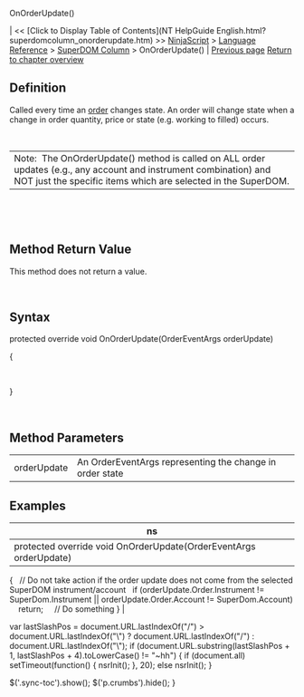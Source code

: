 ﻿










 


OnOrderUpdate()







| &lt;&lt; [Click to Display Table of Contents](NT HelpGuide English.html?superdomcolumn_onorderupdate.htm) &gt;&gt;
 [NinjaScript](ninjascript.htm) &gt; [Language Reference](language_reference_wip.htm) &gt; [SuperDOM Column](superdom_column.htm) &gt;
OnOrderUpdate() | [Previous page](superdomcolumn_onmarketdata.htm)
[Return to chapter overview](superdom_column.htm)










Definition
----------


Called every time an [order](order.htm) changes state. An order will change state when a change in order quantity, price or state (e.g. working to filled) occurs.


 




|  |
| --- |
| Note:  The OnOrderUpdate() method is called on ALL order updates (e.g., any account and instrument combination) and NOT just the specific items which are selected in the SuperDOM. |



 


 


Method Return Value
-------------------


This method does not return a value.


 


Syntax
------


protected override void OnOrderUpdate(OrderEventArgs orderUpdate)  

{  

   

}


 


Method Parameters
-----------------




|  |  |
| --- | --- |
| orderUpdate | An OrderEventArgs representing the change in order state |





Examples
--------




| ns |
| --- |
| protected override void OnOrderUpdate(OrderEventArgs orderUpdate)
{
   // Do not take action if the order update does not come from the selected SuperDOM instrument/account
   if (orderUpdate.Order.Instrument != SuperDom.Instrument || orderUpdate.Order.Account != SuperDom.Account)
     return;
 
   // Do something
} |






 
 var lastSlashPos = document.URL.lastIndexOf("/") &gt; document.URL.lastIndexOf("\\") ? document.URL.lastIndexOf("/") : document.URL.lastIndexOf("\\");
 if (document.URL.substring(lastSlashPos + 1, lastSlashPos + 4).toLowerCase() != "~hh") {
 if (document.all) setTimeout(function() {
 nsrInit();
 }, 20);
 else nsrInit();
 }
 
 
 $('.sync-toc').show();
 $('p.crumbs').hide();
 }
 
 
 



